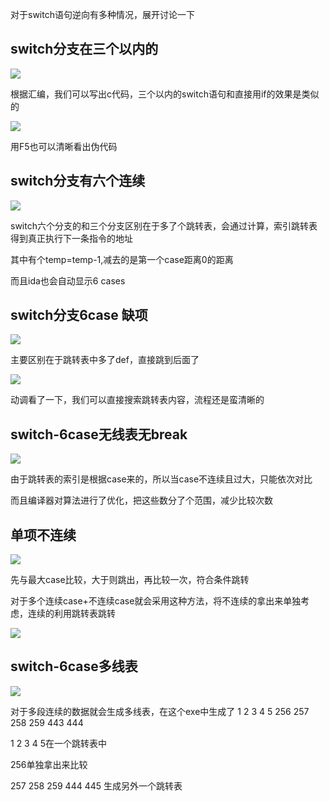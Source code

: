 对于switch语句逆向有多种情况，展开讨论一下

switch分支在三个以内的
---
![](https://github.com/Whitebird0/tuchuang/blob/main/QQ%E6%88%AA%E5%9B%BE20211001190612.png)

根据汇编，我们可以写出c代码，三个以内的switch语句和直接用if的效果是类似的

![](https://github.com/Whitebird0/tuchuang/blob/main/QQ%E6%88%AA%E5%9B%BE20211001190622.png)

用F5也可以清晰看出伪代码

switch分支有六个连续
---
![](https://github.com/Whitebird0/tuchuang/blob/main/QQ%E6%88%AA%E5%9B%BE20211001225402.png)

switch六个分支的和三个分支区别在于多了个跳转表，会通过计算，索引跳转表得到真正执行下一条指令的地址

其中有个temp=temp-1,减去的是第一个case距离0的距离

而且ida也会自动显示6 cases

switch分支6case 缺项
---
![](https://github.com/Whitebird0/tuchuang/blob/main/QQ%E6%88%AA%E5%9B%BE20211001231623.png)

主要区别在于跳转表中多了def，直接跳到后面了

![](https://github.com/Whitebird0/tuchuang/blob/main/QQ%E6%88%AA%E5%9B%BE20211001232632.png)

动调看了一下，我们可以直接搜索跳转表内容，流程还是蛮清晰的

switch-6case无线表无break
---
![](https://github.com/Whitebird0/tuchuang/blob/main/QQ%E6%88%AA%E5%9B%BE20211002000947.png)

由于跳转表的索引是根据case来的，所以当case不连续且过大，只能依次对比

而且编译器对算法进行了优化，把这些数分了个范围，减少比较次数

单项不连续
---
![](https://github.com/Whitebird0/tuchuang/blob/main/zzz.png)

先与最大case比较，大于则跳出，再比较一次，符合条件跳转

对于多个连续case+不连续case就会采用这种方法，将不连续的拿出来单独考虑，连续的利用跳转表跳转

![](https://github.com/Whitebird0/tuchuang/blob/main/QQ%E6%88%AA%E5%9B%BE20211002010234.png)


switch-6case多线表
---

![](https://github.com/Whitebird0/tuchuang/blob/main/QQ%E6%88%AA%E5%9B%BE20211002020842.png)

对于多段连续的数据就会生成多线表，在这个exe中生成了 1 2 3 4 5 256 257 258 259 443 444

1 2 3 4 5在一个跳转表中

256单独拿出来比较

257 258 259 444 445 生成另外一个跳转表

